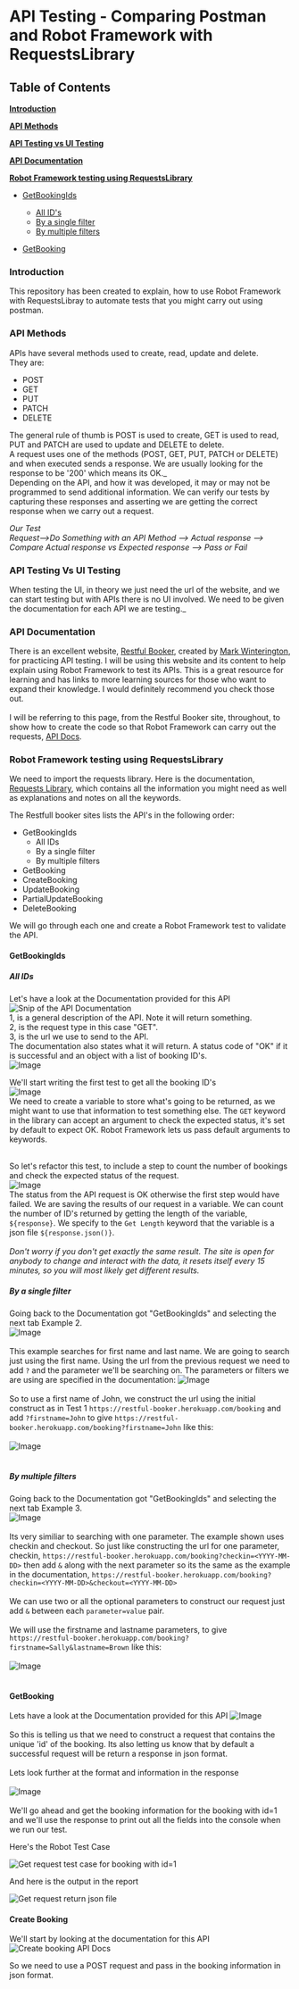 # API Testing - Comparing Postman and Robot Framework with RequestsLibrary 

## Table of Contents

**[Introduction](#Introduction)**

**[API Methods](#API-Methods)**

**[API Testing vs UI Testing](#API-Testing-vs-UI-Testing)**

**[API Documentation](#api-documentation)**

**[Robot Framework testing using RequestsLibrary](#Robot-Framework-testing-using-RequestsLibrary)**

  * [GetBookingIds](#GetBookingIds)

    * [All ID's](#All-IDs)
    * [By a single filter](#By-a-single-filter)
    * [By multiple filters](#By-multiple-filters)
  
  * [GetBooking](#GetBooking)




### Introduction

This repository has been created to explain, how to use Robot Framework with RequestsLibray to automate tests that you might carry out using postman.

### API Methods
APIs have several methods used to create, read, update and delete.<br> 
They are:
* POST
* GET
* PUT 
* PATCH
* DELETE

The general rule of thumb is POST is used to create, GET is used to read, PUT and PATCH are used to update and DELETE to delete.<br>
A request uses one of the methods (POST, GET, PUT, PATCH or DELETE) and when executed sends a response. We are usually looking for the response to be '200' which means its OK._<br>
Depending on the API, and how it was developed, it may or may not be programmed to send additional information. We can verify our tests by capturing these responses and asserting we are getting the correct response when we carry out a request.

_Our Test_<br>
_Request-->Do Something with an API Method --> Actual response --> Compare Actual response vs Expected response --> Pass or Fail_


### API Testing Vs UI Testing
When testing the UI, in theory we just need the url of the website, and we can start testing but with APIs there is no UI involved. We need to be given the documentation for each API we are testing._

### API Documentation
There is an excellent website, [Restful Booker](https://restful-booker.herokuapp.com/), created by [Mark Winterington](http://mwtestconsultancy.co.uk/), for practicing API testing. I will be using this website and its content to help explain using  Robot Framework to test its APIs. This is a great resource for learning and has links to more learning sources for those who want to expand their knowledge. I would definitely recommend you check those out.<br><br>
I will be referring to this page, from the Restful Booker site, throughout, to show how to create the code so that Robot Framework can carry out the requests, [API Docs](https://restful-booker.herokuapp.com/apidoc/index.html). 

### Robot Framework testing using RequestsLibrary

We need to import the requests library. Here is the documentation, [Requests Library](https://marketsquare.github.io/robotframework-requests/doc/RequestsLibrary.html), which contains all the information you might need as well as explanations and notes on all the keywords.

The Restfull booker sites lists the API's in the following order:

* GetBookingIds
  * All IDs
  * By a single filter
  * By multiple filters
* GetBooking
* CreateBooking
* UpdateBooking
* PartialUpdateBooking
* DeleteBooking

We will go through each one and create a Robot Framework test to validate the API.

#### GetBookingIds

##### All IDs

Let's have a look at the Documentation provided for this API
![Snip of the API Documentation](Resources/Images/API_docs/getAllIDs.png)
<br>1, is a general description of the API. Note it will return something.
<br>2, is the request type in this case "GET".
<br>3, is the url we use to send to the API.<br>
The documentation also states what it will return. A status code of "OK" if it is successful and an object with a list of booking ID's.<br>
![Image](Resources/Images/API_docs/getAllIDsReturn.png "Snip of the API Return Documentation")


We'll start writing the first test to get all the booking ID's<br>
![Image](Resources/Images/API_docs/Get_1.png "Snip of the first test")<br>
We need to create a variable to store what's going to be returned, as we might want to use that information to test something else. The ```GET``` keyword in the library can accept an argument to check the expected status, it's set by default to expect OK. Robot Framework lets us pass default arguments to keywords.<br><br>

So let's refactor this test, to include a step to count the number of bookings and check the expected status of the request.<br>
![Image](Resources/Images/API_docs/Get_2.png "Snip of the first test refactored")<br>
The status from the API request is OK otherwise the first step would have failed. We are saving the results of our request in a variable. We can count the number of ID's returned by getting the length of the variable, ```${response}```. We specify to the ```Get Length``` keyword that the variable is a json file ```${response.json()}```.<br><br>
_Don't worry if you don't get exactly the same result. The site is open for anybody to change and interact with the data, it resets itself every 15 minutes, so you will most likely get different results._
<br>
##### By a single filter
Going back to the Documentation got "GetBookingIds" and selecting the next tab Example 2.<br>
![Image](Resources/Images/API_docs/Get_3.png "Snip of the first test refactored")<br><br>
This example searches for first name and last name. We are going to search just using the first name. Using the url from the previous request we need to add ```?``` and the parameter we'll be searching on. The parameters or filters we are using are specified in the documentation:
![Image](Resources/Images/API_docs/Get_4.png "Snip of the parameter documentation")<br><br>
So to use a first name of John, we construct the url using the initial construct as in Test 1 ```https://restful-booker.herokuapp.com/booking``` and add ```?firstname=John``` to give ```https://restful-booker.herokuapp.com/booking?firstname=John``` like this:<br><br>
![Image](Resources/Images/API_docs/Get_5.png "Snip of test 1b")<br><br>
##### By multiple filters
Going back to the Documentation got "GetBookingIds" and selecting the next tab Example 3.<br>
![Image](Resources/Images/API_docs/Get_6.png "Snip of searching for checkin and checkout")<br><br>
Its very similiar to searching with one parameter. The example shown uses checkin and checkout. So just like constructing the url for one parameter, checkin, ```https://restful-booker.herokuapp.com/booking?checkin=<YYYY-MM-DD>``` then add ```&``` along with the next parameter so its the same as the example in the documentation, ```https://restful-booker.herokuapp.com/booking?checkin=<YYYY-MM-DD>&checkout=<YYYY-MM-DD>```<br><br>
We can use two or all the optional parameters to construct our request just add ```&``` between each ```parameter=value``` pair.<br><br>
We will use the firstname and lastname parameters, to give ```https://restful-booker.herokuapp.com/booking?firstname=Sally&lastname=Brown``` like this:<br><br>
![Image](Resources/Images/API_docs/Get_7.png "Snip of test 1c")<br><br>

#### GetBooking
Lets have a look at the Documentation provided for this API
![Image](Resources/Images/API_docs/Get_8.png "Snip of Get Booking API")<br><br>
So this is telling us that we need to construct a request that contains the unique 'id' of the booking. Its also letting us know that by default a successful request will be return a response in json format.<br><br>
Lets look further at the format and information in the response<br><br>
![Image](Resources/Images/API_docs/Get_9.png "Snip of Get Booking API response")<br><br>
We'll go ahead and get the booking information for the booking with id=1 and we'll use the response to print out all the fields into the console when we run our test.

Here's the Robot Test Case

![Get request test case for booking with id=1](/Resources/Images/API_docs/test_2.png)

And here is the output in the report

![Get request return json file](/Resources/Images/API_docs/getID_one_return.png)

#### Create Booking
We'll start by looking at the documentation for this API
![Create booking API Docs](/Resources/Images/API_docs/createBooking_1.png)

So we need to use a POST request and pass in the booking information in json format.











